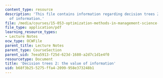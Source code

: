 ```yaml
---
content_type: resource
description: 'This file contains information regarding decision trees 2: the value
  of information.'
file: /media/courses/15-053-optimization-methods-in-management-science-spring-2013/b68f3b255275ffa42099958e373248b1_MIT15_053S13_lec19.pdf
file_type: application/pdf
learning_resource_types:
- Lecture Notes
ocw_type: OCWFile
parent_title: Lecture Notes
parent_type: CourseSection
parent_uid: 7eea5913-f25d-623d-1680-a2d7c1d1e4f0
resourcetype: Document
title: 'Decision trees 2: the value of information'
uid: b68f3b25-5275-ffa4-2099-958e373248b1
---
```

